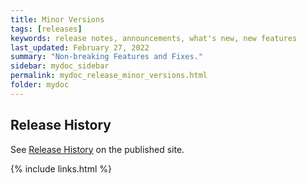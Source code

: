 ```yaml
---
title: Minor Versions
tags: [releases]
keywords: release notes, announcements, what's new, new features
last_updated: February 27, 2022
summary: "Non-breaking Features and Fixes."
sidebar: mydoc_sidebar
permalink: mydoc_release_minor_versions.html
folder: mydoc
---
```


## Release History

See [Release History](https://cdaf.io/release) on the published site.

{% include links.html %}
